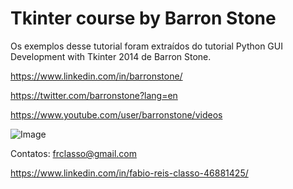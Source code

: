 Tkinter course by Barron Stone
==============================
Os exemplos desse tutorial foram extraídos do tutorial Python GUI Development with Tkinter 2014 de
Barron Stone.

https://www.linkedin.com/in/barronstone/

https://twitter.com/barronstone?lang=en

https://www.youtube.com/user/barronstone/videos


![Image]()


Contatos: frclasso@gmail.com

https://www.linkedin.com/in/fabio-reis-classo-46881425/

